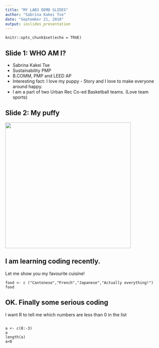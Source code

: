 ```yaml
---
title: "MY LAB3 DEMO SLIDES"
author: "Sabrina Kakei Tse"
date: "September 21, 2018"
output: ioslides_presentation
---
```


```{r setup, include=FALSE}
knitr::opts_chunk$set(echo = TRUE)
```


## Slide 1: WHO AM I?

- Sabrina Kakei Tse
- Sustainability PMP
- B.COMM, PMP and LEED AP
- Interesting fact: I love my puppy - Story and I love to make everyone around happy.
- I am a part of two Urban Rec Co-ed Basketball teams. (Love team sports)

## Slide 2: My puffy

<img src="https://instagram.fyvr1-1.fna.fbcdn.net/vp/8b6dcfc36f1487f4b4547ca349a24536/5C3C5F07/t51.2885-15/e35/39328439_1815194005195832_3058541065834332160_n.jpg" width = 400>


## I am learning coding recently.

Let me show you my favourite cuisine!
```{r name}
food <- c ("Cantonese","French","Japanese","Actually everything!")
food

```

## OK. Finally some serious coding
I want R to tell me which numbers are less than 0 in the list

```{r }

a <- c(8:-3)
a
length(a)
a<0
```

